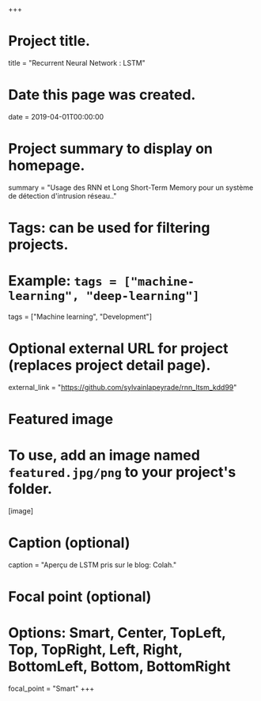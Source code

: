 +++
# Project title.
title = "Recurrent Neural Network : LSTM"

# Date this page was created.
date = 2019-04-01T00:00:00

# Project summary to display on homepage.
summary = "Usage des RNN et Long Short-Term Memory pour un système de détection d'intrusion réseau.."

# Tags: can be used for filtering projects.
# Example: `tags = ["machine-learning", "deep-learning"]`
tags = ["Machine learning", "Development"]

# Optional external URL for project (replaces project detail page).
external_link = "https://github.com/sylvainlapeyrade/rnn_ltsm_kdd99"

# Featured image
# To use, add an image named `featured.jpg/png` to your project's folder. 
[image]
  # Caption (optional)
  caption = "Aperçu de LSTM pris sur le blog: Colah."

  # Focal point (optional)
  # Options: Smart, Center, TopLeft, Top, TopRight, Left, Right, BottomLeft, Bottom, BottomRight
  focal_point = "Smart"
+++

